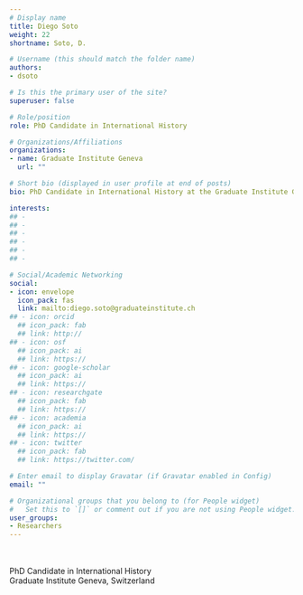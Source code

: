 ```yaml
---
# Display name
title: Diego Soto
weight: 22
shortname: Soto, D.

# Username (this should match the folder name)
authors:
- dsoto

# Is this the primary user of the site?
superuser: false

# Role/position
role: PhD Candidate in International History

# Organizations/Affiliations
organizations:
- name: Graduate Institute Geneva
  url: ""

# Short bio (displayed in user profile at end of posts)
bio: PhD Candidate in International History at the Graduate Institute Geneva, Switzerland.

interests:
## -
## -
## -
## -
## -
## -

# Social/Academic Networking
social:
- icon: envelope
  icon_pack: fas
  link: mailto:diego.soto@graduateinstitute.ch
## - icon: orcid
  ## icon_pack: fab
  ## link: http://
## - icon: osf
  ## icon_pack: ai
  ## link: https://
## - icon: google-scholar
  ## icon_pack: ai
  ## link: https://
## - icon: researchgate
  ## icon_pack: fab
  ## link: https://
## - icon: academia
  ## icon_pack: ai
  ## link: https://
## - icon: twitter
  ## icon_pack: fab
  ## link: https://twitter.com/

# Enter email to display Gravatar (if Gravatar enabled in Config)
email: ""

# Organizational groups that you belong to (for People widget)
#   Set this to `[]` or comment out if you are not using People widget.
user_groups:
- Researchers
---
```


\
\
PhD Candidate in International History \
Graduate Institute Geneva, Switzerland
